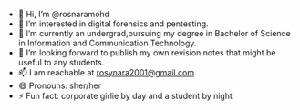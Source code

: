 - 👋 Hi, I’m @rosnaramohd
- 👀 I’m interested in digital forensics and pentesting. 
- 🌱 I’m currently an undergrad,pursuing my degree in Bachelor of Science in Information and Communication Technology. 
- 💞️ I’m looking forward to publish my own revision notes that might be useful to any students. 
- 📫 I am reachable at rosynara2001@gmail.com
- 😄 Pronouns: sher/her
- ⚡ Fun fact: corporate girlie by day and a student by night

<!---
rosnaramohd/rosnaramohd is a ✨ special ✨ repository because its `README.md` (this file) appears on your GitHub profile.
You can click the Preview link to take a look at your changes.
--->
